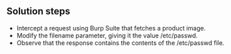## Solution steps

- Intercept a request using Burp Suite that fetches a product image.
- Modify the filename parameter, giving it the value /etc/passwd.
- Observe that the response contains the contents of the /etc/passwd file.
